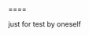 <?php

class TestClass {

    function get_test($args) {
        $data = array();
        if (empty($args)) {
            return $data;
        }
        
        foreach($args as $value) {
            ...
            $data[] = $value;
        }
        
        return $data;
    }
}

?>

====

just for test by oneself
